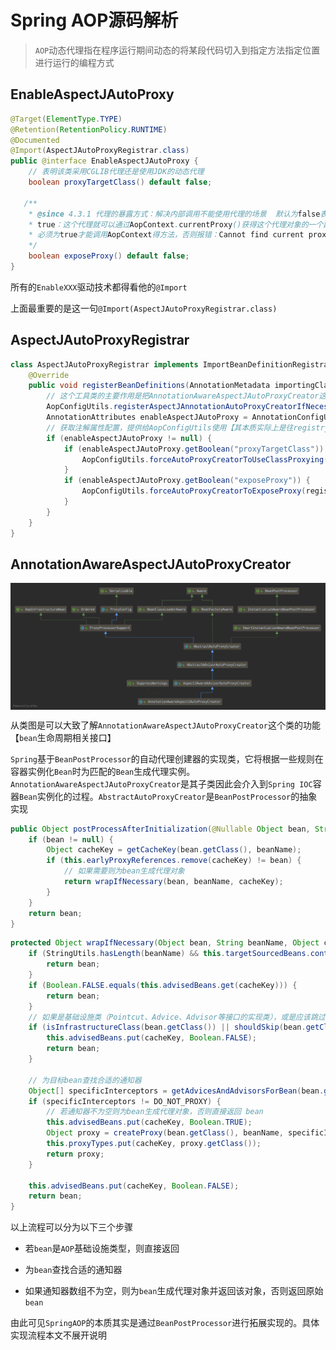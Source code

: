 # Spring AOP源码解析


> `AOP`动态代理指在程序运行期间动态的将某段代码切入到指定方法指定位置进行运行的编程方式

## EnableAspectJAutoProxy

```java
@Target(ElementType.TYPE)
@Retention(RetentionPolicy.RUNTIME)
@Documented
@Import(AspectJAutoProxyRegistrar.class)
public @interface EnableAspectJAutoProxy {
    // 表明该类采用CGLIB代理还是使用JDK的动态代理
    boolean proxyTargetClass() default false;

   /**
    * @since 4.3.1 代理的暴露方式：解决内部调用不能使用代理的场景  默认为false表示不处理
    * true：这个代理就可以通过AopContext.currentProxy()获得这个代理对象的一个副本（ThreadLocal里面）,从而我们可以很方便得在Spring框架上下文中拿到当前代理对象（处理事务时很方便）
    * 必须为true才能调用AopContext得方法，否则报错：Cannot find current proxy: Set 'exposeProxy' property on Advised to 'true' to make it available.
    */
    boolean exposeProxy() default false;
}
```

所有的`EnableXXX`驱动技术都得看他的`@Import`

上面最重要的是这一句`@Import(AspectJAutoProxyRegistrar.class)`

## AspectJAutoProxyRegistrar

```java
class AspectJAutoProxyRegistrar implements ImportBeanDefinitionRegistrar {
    @Override
    public void registerBeanDefinitions(AnnotationMetadata importingClassMetadata, BeanDefinitionRegistry registry) {
        // 这个工具类的主要作用是把AnnotationAwareAspectJAutoProxyCreator这个类定义为BeanDefinition放到spring容器中
        AopConfigUtils.registerAspectJAnnotationAutoProxyCreatorIfNecessary(registry);
        AnnotationAttributes enableAspectJAutoProxy = AnnotationConfigUtils.attributesFor(importingClassMetadata, EnableAspectJAutoProxy.class);
        // 获取注解属性配置，提供给AopConfigUtils使用【其本质实际上是往registry注入了对应的属性】
        if (enableAspectJAutoProxy != null) {
            if (enableAspectJAutoProxy.getBoolean("proxyTargetClass")) {
                AopConfigUtils.forceAutoProxyCreatorToUseClassProxying(registry);
            }
            if (enableAspectJAutoProxy.getBoolean("exposeProxy")) {
                AopConfigUtils.forceAutoProxyCreatorToExposeProxy(registry);
            }
        }
    }
}
```

## AnnotationAwareAspectJAutoProxyCreator

<div align="center">    
    <img src="images/Spring AOP源码解析/AnnotationAwareAspectJAutoProxyCreator.png" align=center />
</div>

从类图是可以大致了解`AnnotationAwareAspectJAutoProxyCreator`这个类的功能【`bean`生命周期相关接口】

`Spring`基于`BeanPostProcessor`的自动代理创建器的实现类，它将根据一些规则在容器实例化`Bean`时为匹配的`Bean`生成代理实例。`AnnotationAwareAspectJAutoProxyCreator`是其子类因此会介入到`Spring IOC`容器`Bean`实例化的过程。`AbstractAutoProxyCreator`是`BeanPostProcessor`的抽象实现

```java
public Object postProcessAfterInitialization(@Nullable Object bean, String beanName) {
    if (bean != null) {
        Object cacheKey = getCacheKey(bean.getClass(), beanName);
        if (this.earlyProxyReferences.remove(cacheKey) != bean) {
            // 如果需要则为bean生成代理对象
            return wrapIfNecessary(bean, beanName, cacheKey);
        }
    }
    return bean;
}
```

```java
protected Object wrapIfNecessary(Object bean, String beanName, Object cacheKey) {
    if (StringUtils.hasLength(beanName) && this.targetSourcedBeans.contains(beanName)) {
        return bean;
    }
    if (Boolean.FALSE.equals(this.advisedBeans.get(cacheKey))) {
        return bean;
    }
    // 如果是基础设施类（Pointcut、Advice、Advisor等接口的实现类），或是应该跳过的类则不应该生成代理，此时直接返回bean
    if (isInfrastructureClass(bean.getClass()) || shouldSkip(bean.getClass(), beanName)) {
        this.advisedBeans.put(cacheKey, Boolean.FALSE);
        return bean;
    }

    // 为目标bean查找合适的通知器
    Object[] specificInterceptors = getAdvicesAndAdvisorsForBean(bean.getClass(), beanName, null);
    if (specificInterceptors != DO_NOT_PROXY) {
        // 若通知器不为空则为bean生成代理对象，否则直接返回 bean
        this.advisedBeans.put(cacheKey, Boolean.TRUE);
        Object proxy = createProxy(bean.getClass(), beanName, specificInterceptors, new SingletonTargetSource(bean));
        this.proxyTypes.put(cacheKey, proxy.getClass());
        return proxy;
    }

    this.advisedBeans.put(cacheKey, Boolean.FALSE);
    return bean;
}
```

以上流程可以分为以下三个步骤

- 若`bean`是`AOP`基础设施类型，则直接返回

- 为`bean`查找合适的通知器

- 如果通知器数组不为空，则为`bean`生成代理对象并返回该对象，否则返回原始`bean`

由此可见`SpringAOP`的本质其实是通过`BeanPostProcessor`进行拓展实现的。具体实现流程本文不展开说明